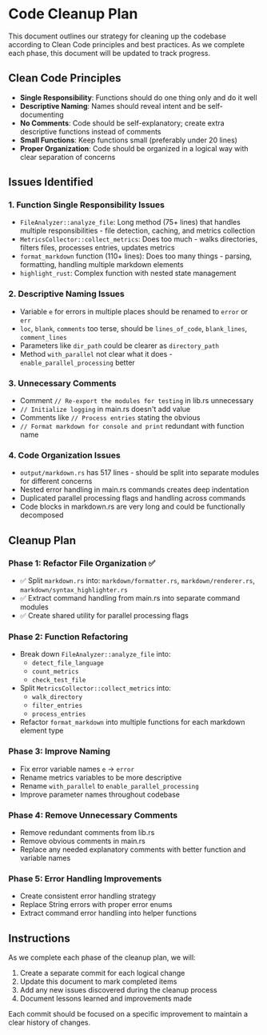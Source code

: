# Code Cleanup Plan

This document outlines our strategy for cleaning up the codebase according to Clean Code principles and best practices. As we complete each phase, this document will be updated to track progress.

## Clean Code Principles

- **Single Responsibility**: Functions should do one thing only and do it well
- **Descriptive Naming**: Names should reveal intent and be self-documenting
- **No Comments**: Code should be self-explanatory; create extra descriptive functions instead of comments
- **Small Functions**: Keep functions small (preferably under 20 lines)
- **Proper Organization**: Code should be organized in a logical way with clear separation of concerns

## Issues Identified

### 1. Function Single Responsibility Issues
- `FileAnalyzer::analyze_file`: Long method (75+ lines) that handles multiple responsibilities - file detection, caching, and metrics collection
- `MetricsCollector::collect_metrics`: Does too much - walks directories, filters files, processes entries, updates metrics
- `format_markdown` function (110+ lines): Does too many things - parsing, formatting, handling multiple markdown elements
- `highlight_rust`: Complex function with nested state management

### 2. Descriptive Naming Issues
- Variable `e` for errors in multiple places should be renamed to `error` or `err`
- `loc`, `blank`, `comments` too terse, should be `lines_of_code`, `blank_lines`, `comment_lines`
- Parameters like `dir_path` could be clearer as `directory_path`
- Method `with_parallel` not clear what it does - `enable_parallel_processing` better

### 3. Unnecessary Comments
- Comment `// Re-export the modules for testing` in lib.rs unnecessary
- `// Initialize logging` in main.rs doesn't add value
- Comments like `// Process entries` stating the obvious
- `// Format markdown for console and print` redundant with function name

### 4. Code Organization Issues
- `output/markdown.rs` has 517 lines - should be split into separate modules for different concerns
- Nested error handling in main.rs commands creates deep indentation
- Duplicated parallel processing flags and handling across commands
- Code blocks in markdown.rs are very long and could be functionally decomposed

## Cleanup Plan

### Phase 1: Refactor File Organization ✅
- ✅ Split `markdown.rs` into: `markdown/formatter.rs`, `markdown/renderer.rs`, `markdown/syntax_highlighter.rs`
- ✅ Extract command handling from main.rs into separate command modules
- ✅ Create shared utility for parallel processing flags

### Phase 2: Function Refactoring
- Break down `FileAnalyzer::analyze_file` into:
  - `detect_file_language`
  - `count_metrics`
  - `check_test_file`
- Split `MetricsCollector::collect_metrics` into:
  - `walk_directory`
  - `filter_entries`
  - `process_entries`
- Refactor `format_markdown` into multiple functions for each markdown element type

### Phase 3: Improve Naming
- Fix error variable names `e` → `error`
- Rename metrics variables to be more descriptive
- Rename `with_parallel` to `enable_parallel_processing`
- Improve parameter names throughout codebase

### Phase 4: Remove Unnecessary Comments
- Remove redundant comments from lib.rs
- Remove obvious comments in main.rs
- Replace any needed explanatory comments with better function and variable names

### Phase 5: Error Handling Improvements
- Create consistent error handling strategy
- Replace String errors with proper error enums
- Extract command error handling into helper functions

## Instructions

As we complete each phase of the cleanup plan, we will:
1. Create a separate commit for each logical change
2. Update this document to mark completed items
3. Add any new issues discovered during the cleanup process
4. Document lessons learned and improvements made

Each commit should be focused on a specific improvement to maintain a clear history of changes.